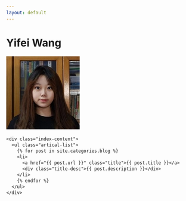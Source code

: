 ```yaml
---
layout: default
---
```


<body>
  <div class="index-wrapper">
    <div class="aside">
      <div class="info-card">
        <h1>Yifei Wang</h1>
        <img src="/2.jpg"/></a>
      </div>
      <div id="particles-js"></div>
    </div>

    <div class="index-content">
      <ul class="artical-list">
        {% for post in site.categories.blog %}
        <li>
          <a href="{{ post.url }}" class="title">{{ post.title }}</a>
          <div class="title-desc">{{ post.description }}</div>
        </li>
        {% endfor %}
      </ul>
    </div>
  </div>
</body>
